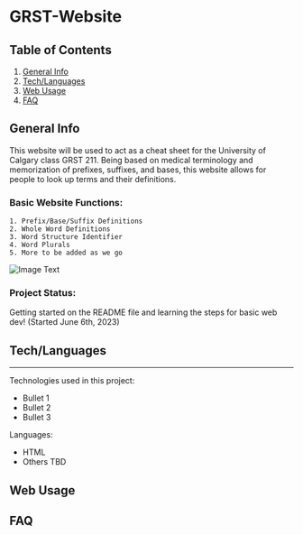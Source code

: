 # GRST-Website
## Table of Contents
1. [General Info](#General-Info)
2. [Tech/Languages](#Tech/Languages)
3. [Web Usage](#Web-Usage)
4. [FAQ](#FAQ)

## General Info
This website will be used to act as a cheat sheet for the University of Calgary class GRST 211. Being based on medical terminology and memorization of prefixes,
suffixes, and bases, this website allows for people to look up terms and their definitions. 
### Basic Website Functions:
```
1. Prefix/Base/Suffix Definitions
2. Whole Word Definitions
3. Word Structure Identifier
4. Word Plurals
5. More to be added as we go
```
![Image Text](https://images.squarespace-cdn.com/content/v1/5e48489da899cd09424943db/1630007310662-YFWC6WMMZSOVFIW24YON/medical+terminology+course+book+quiz+prefix+word+root+suffix+nursing+dictionary+meaning)
### Project Status:
Getting started on the README file and learning the steps for basic web dev! (Started June 6th, 2023)

## Tech/Languages
***
Technologies used in this project:
* Bullet 1
* Bullet 2
* Bullet 3

Languages:
* HTML
* Others TBD

## Web Usage

## FAQ
